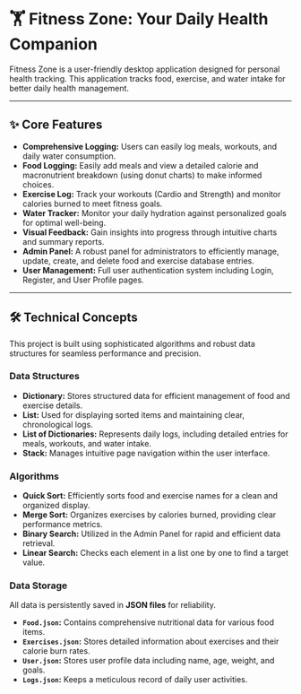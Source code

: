 # 🏋️ Fitness Zone: Your Daily Health Companion

Fitness Zone is a user-friendly desktop application designed for personal health tracking. This application tracks food, exercise, and water intake for better daily health management.

---

## ✨ Core Features

* **Comprehensive Logging:** Users can easily log meals, workouts, and daily water consumption.
* **Food Logging:** Easily add meals and view a detailed calorie and macronutrient breakdown (using donut charts) to make informed choices.
* **Exercise Log:** Track your workouts (Cardio and Strength) and monitor calories burned to meet fitness goals.
* **Water Tracker:** Monitor your daily hydration against personalized goals for optimal well-being.
* **Visual Feedback:** Gain insights into progress through intuitive charts and summary reports.
* **Admin Panel:** A robust panel for administrators to efficiently manage, update, create, and delete food and exercise database entries.
* **User Management:** Full user authentication system including Login, Register, and User Profile pages.

---

## 🛠️ Technical Concepts

This project is built using sophisticated algorithms and robust data structures for seamless performance and precision.

### Data Structures

* **Dictionary:** Stores structured data for efficient management of food and exercise details.
* **List:** Used for displaying sorted items and maintaining clear, chronological logs.
* **List of Dictionaries:** Represents daily logs, including detailed entries for meals, workouts, and water intake.
* **Stack:** Manages intuitive page navigation within the user interface.

### Algorithms

* **Quick Sort:** Efficiently sorts food and exercise names for a clean and organized display.
* **Merge Sort:** Organizes exercises by calories burned, providing clear performance metrics.
* **Binary Search:** Utilized in the Admin Panel for rapid and efficient data retrieval.
* **Linear Search:** Checks each element in a list one by one to find a target value.

### Data Storage

All data is persistently saved in **JSON files** for reliability.
* **`Food.json`:** Contains comprehensive nutritional data for various food items.
* **`Exercises.json`:** Stores detailed information about exercises and their calorie burn rates.
* **`User.json`:** Stores user profile data including name, age, weight, and goals.
* **`Logs.json`:** Keeps a meticulous record of daily user activities.
